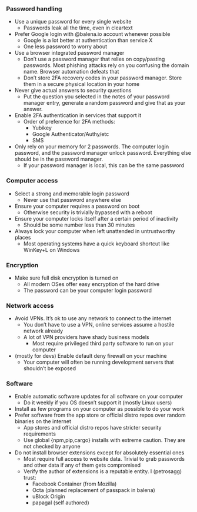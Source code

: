 
### Password handling
* Use a unique password for every single website
    * Passwords leak all the time, even in cleartext
* Prefer Google login with @balena.io account whenever possible
    * Google is a lot better at authentication than service X
    * One less password to worry about
* Use a browser integrated password manager
    * Don’t use a password manager that relies on copy/pasting passwords. Most phishing attacks rely on you confusing the domain name. Browser automation defeats that
    * Don’t store 2FA recovery codes in your password manager. Store them in a secure physical location in your home
* Never give actual answers to security questions
    * Put the question you selected in the notes of your password manager entry, generate a random password and give that as your answer.
* Enable 2FA authentication in services that support it
    * Order of preference for 2FA methods:
        * Yubikey
        * Google Authenticator/Authy/etc
        * SMS
* Only rely on your memory for 2 passwords. The computer login password, and the password manager unlock password. Everything else should be in the password manager.
    * If your password manager is local, this can be the same password

### Computer access

* Select a strong and memorable login password
    * Never use that password anywhere else
* Ensure your computer requires a password on boot
    * Otherwise security is trivially bypassed with a reboot
* Ensure your computer locks itself after a certain period of inactivity
    * Should be some number less than 30 minutes
* Always lock your computer when left unattended in untrustworthy places
    * Most operating systems have a quick keyboard shortcut like WinKey+L on Windows

### Encryption

* Make sure full disk encryption is turned on
    * All modern OSes offer easy encryption of the hard drive
    * The password can be your computer login password

### Network access

* Avoid VPNs. It’s ok to use any network to connect to the internet
    * You don’t have to use a VPN, online services assume a hostile network already
    * A lot of VPN providers have shady business models
        * Most require privileged third party software to run on your computer
* (mostly for devs) Enable default deny firewall on your machine
    * Your computer will often be running development servers that shouldn’t be exposed

### Software

* Enable automatic software updates for all software on your computer
    * Do it weekly if you OS doesn’t support it (mostly Linux users)
* Install as few programs on your computer as possible to do your work
* Prefer software from the app store or official distro repos over random binaries on the internet
    * App stores and official distro repos have stricter security requirements
    * Use global {npm,pip,cargo} installs with extreme caution. They are not checked by anyone
* Do not install browser extensions except for absolutely essential ones
    * Most require full access to website data. Trivial to grab passwords and other data if any of them gets compromised
    * Verify the author of extensions is a reputable entity. I (petrosagg) trust:
        * Facebook Container (from Mozilla)
        * Octa (planned replacement of passpack in balena)
        * uBlock Origin
        * papagal (self authored)
